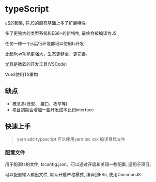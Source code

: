 # typeScript

JS的超集, 在JS的原有基础上多了扩展特性。

多了更强大的类型系统和ES6+的新特性, 最终会被编译为JS

任何一种一个js运行环境都可以使用ts开发

比起flow功能更强大，生态更健全，更完善。

尤其是微软的开发工具(VSCode)

Vue3使用TS重构

## 缺点

+ 概念多(泛型、 接口、枚举等)
+ 项目初期会增加一些开发成本比如interface

## 快速上手

> yarn add typescript
> 可以使用yarn tsc xxx 编译目标文件

### 配置文件

用于配置ts的文件, tsconfig.json。可以通过开启和关闭一些配置, 适用于项目。

可以配置输入输出文件, 默认开启严格模式, 编译到ES5, 使用CommonJS